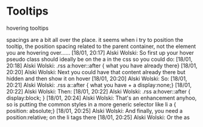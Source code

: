 # Tooltips
hovering tooltips

spacings are a bit all over the place. it seems when i try to position the tooltip, the position spacing related to the parent container, not the element you are hovering over......
[18/01, 20:17] Alski Wolski: So first up your hover pseudo class should ideally be on the a in the css so you could do:
[18/01, 20:18] Alski Wolski: .rss a:hover::after { what you have already there}
[18/01, 20:20] Alski Wolski: Next you could have that content already there but hidden and then show it on hover
[18/01, 20:20] Alski Wolski: So:
[18/01, 20:21] Alski Wolski: .rss a::after { what you have + a display:none;}
[18/01, 20:22] Alski Wolski: Then:
[18/01, 20:22] Alski Wolski: .rss a:hover::after { display:block; }
[18/01, 20:24] Alski Wolski: That's an enhancement anyhoo, so is putting the common styles in a more generic selector like li a { position: absolute;}
[18/01, 20:25] Alski Wolski: And finally, you need a position:relative; on the li tags there
[18/01, 20:25] Alski Wolski: Or the as

